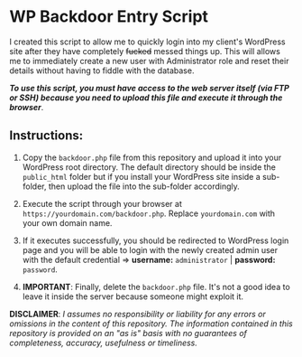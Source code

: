 WP Backdoor Entry Script
======

I created this script to allow me to quickly login into my client's WordPress site after they have completely ~~fucked~~ messed things up. This will allows me to immediately create a new user with Administrator role and reset their details without having to fiddle with the database.

**_To use this script, you must have access to the web server itself (via FTP or SSH) because you need to upload this file and execute it through the browser_**.

Instructions:
------

1. Copy the `backdoor.php` file from this repository and upload it into your WordPress root directory. The default directory should be inside the `public_html` folder but if you install your WordPress site inside a sub-folder, then upload the file into the sub-folder accordingly.

2. Execute the script through your browser at `https://yourdomain.com/backdoor.php`. Replace `yourdomain.com` with your own domain name.

3. If it executes successfully, you should be redirected to WordPress login page and you will be able to login with the newly created admin user with the default credential => **username:** `administrator` | **password:** `password`.

4. **IMPORTANT**: Finally, delete the `backdoor.php` file. It's not a good idea to leave it inside the server because someone might exploit it.

**DISCLAIMER**: *I assumes no responsibility or liability for any errors or omissions in the content of this repository. The information contained in this repository is provided on an "as is" basis with no guarantees of completeness, accuracy, usefulness or timeliness.*
